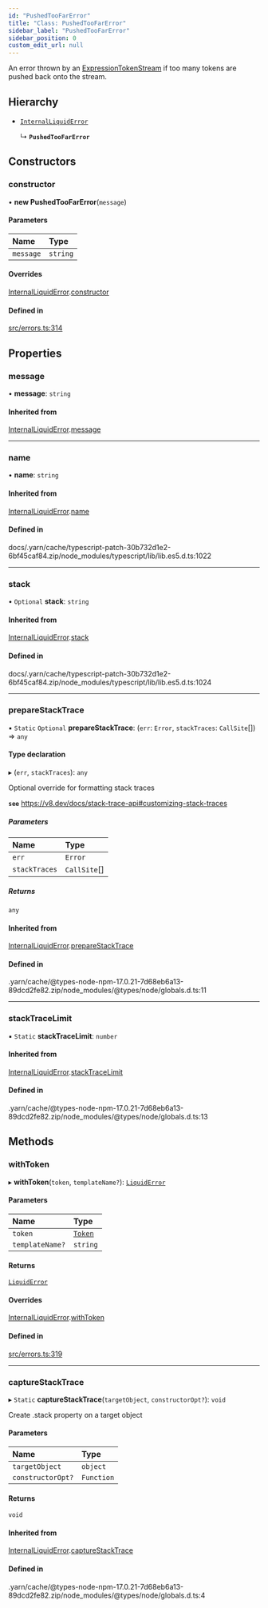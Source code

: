 ```yaml
---
id: "PushedTooFarError"
title: "Class: PushedTooFarError"
sidebar_label: "PushedTooFarError"
sidebar_position: 0
custom_edit_url: null
---
```


An error thrown by an [ExpressionTokenStream](expressions.ExpressionTokenStream.md) if too many tokens are
pushed back onto the stream.

## Hierarchy

- [`InternalLiquidError`](InternalLiquidError.md)

  ↳ **`PushedTooFarError`**

## Constructors

### constructor

• **new PushedTooFarError**(`message`)

#### Parameters

| Name | Type |
| :------ | :------ |
| `message` | `string` |

#### Overrides

[InternalLiquidError](InternalLiquidError.md).[constructor](InternalLiquidError.md#constructor)

#### Defined in

[src/errors.ts:314](https://github.com/jg-rp/liquidscript/blob/6bed77c/src/errors.ts#L314)

## Properties

### message

• **message**: `string`

#### Inherited from

[InternalLiquidError](InternalLiquidError.md).[message](InternalLiquidError.md#message)

___

### name

• **name**: `string`

#### Inherited from

[InternalLiquidError](InternalLiquidError.md).[name](InternalLiquidError.md#name)

#### Defined in

docs/.yarn/cache/typescript-patch-30b732d1e2-6bf45caf84.zip/node_modules/typescript/lib/lib.es5.d.ts:1022

___

### stack

• `Optional` **stack**: `string`

#### Inherited from

[InternalLiquidError](InternalLiquidError.md).[stack](InternalLiquidError.md#stack)

#### Defined in

docs/.yarn/cache/typescript-patch-30b732d1e2-6bf45caf84.zip/node_modules/typescript/lib/lib.es5.d.ts:1024

___

### prepareStackTrace

▪ `Static` `Optional` **prepareStackTrace**: (`err`: `Error`, `stackTraces`: `CallSite`[]) => `any`

#### Type declaration

▸ (`err`, `stackTraces`): `any`

Optional override for formatting stack traces

**`see`** https://v8.dev/docs/stack-trace-api#customizing-stack-traces

##### Parameters

| Name | Type |
| :------ | :------ |
| `err` | `Error` |
| `stackTraces` | `CallSite`[] |

##### Returns

`any`

#### Inherited from

[InternalLiquidError](InternalLiquidError.md).[prepareStackTrace](InternalLiquidError.md#preparestacktrace)

#### Defined in

.yarn/cache/@types-node-npm-17.0.21-7d68eb6a13-89dcd2fe82.zip/node_modules/@types/node/globals.d.ts:11

___

### stackTraceLimit

▪ `Static` **stackTraceLimit**: `number`

#### Inherited from

[InternalLiquidError](InternalLiquidError.md).[stackTraceLimit](InternalLiquidError.md#stacktracelimit)

#### Defined in

.yarn/cache/@types-node-npm-17.0.21-7d68eb6a13-89dcd2fe82.zip/node_modules/@types/node/globals.d.ts:13

## Methods

### withToken

▸ **withToken**(`token`, `templateName?`): [`LiquidError`](LiquidError.md)

#### Parameters

| Name | Type |
| :------ | :------ |
| `token` | [`Token`](tokens.Token.md) |
| `templateName?` | `string` |

#### Returns

[`LiquidError`](LiquidError.md)

#### Overrides

[InternalLiquidError](InternalLiquidError.md).[withToken](InternalLiquidError.md#withtoken)

#### Defined in

[src/errors.ts:319](https://github.com/jg-rp/liquidscript/blob/6bed77c/src/errors.ts#L319)

___

### captureStackTrace

▸ `Static` **captureStackTrace**(`targetObject`, `constructorOpt?`): `void`

Create .stack property on a target object

#### Parameters

| Name | Type |
| :------ | :------ |
| `targetObject` | `object` |
| `constructorOpt?` | `Function` |

#### Returns

`void`

#### Inherited from

[InternalLiquidError](InternalLiquidError.md).[captureStackTrace](InternalLiquidError.md#capturestacktrace)

#### Defined in

.yarn/cache/@types-node-npm-17.0.21-7d68eb6a13-89dcd2fe82.zip/node_modules/@types/node/globals.d.ts:4
